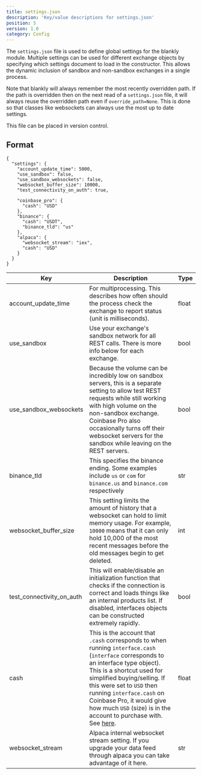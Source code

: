 ```yaml
---
title: settings.json
description: 'Key/value descriptions for settings.json'
position: 5
version: 1.0
category: Config
---
```


The `settings.json` file is used to define global settings for the blankly module. Multiple settings can be used for different exchange objects by specifying which settings document to load in the constructor. This allows the dynamic inclusion of sandbox and non-sandbox exchanges in a single process. 

Note that blankly will always remember the most recently overridden path. If the path is overridden then on the next read of a `settings.json` file, it will always reuse the overridden path even if `override_path=None`. This is done so that classes like websockets can always use the most up to date settings.

This file can be placed in version control.

## Format

```json[settings.json]
{
  "settings": {
    "account_update_time": 5000,
    "use_sandbox": false,
    "use_sandbox_websockets": false,
    "websocket_buffer_size": 10000,
    "test_connectivity_on_auth": true,

    "coinbase_pro": {
      "cash": "USD"
    },
    "binance": {
      "cash": "USDT",
      "binance_tld": "us"
    },
    "alpaca": {
      "websocket_stream": "iex",
      "cash": "USD"
    }
  }
}
```

| Key                       | Description                                                  | Type  |
| ------------------------- | ------------------------------------------------------------ | ----- |
| account_update_time       | For multiprocessing. This describes how often should the process check the exchange to report status (unit is milliseconds). | float |
| use_sandbox               | Use your exchange's sandbox network for all REST calls. There is more info below for each exchange. | bool  |
| use_sandbox_websockets    | Because the volume can be incredibly low on sandbox servers, this is a separate setting to allow test REST requests while still working with high volume on the non-sandbox exchange. Coinbase Pro also occasionally turns off their websocket servers for the sandbox while leaving on the REST servers. | bool  |
| binance_tld               | This specifies the binance ending. Some examples include `us` or `com` for `binance.us` and `binance.com` respectively | str   |
| websocket_buffer_size     | This setting limits the amount of history that a websocket can hold to limit memory usage. For example, `10000` means that it can only hold 10,000 of the most recent messages before the old messages begin to get deleted. | int   |
| test_connectivity_on_auth | This will enable/disable an initialization function that checks if the connection is correct and loads things like an internal products list. If disabled, interfaces objects can be constructed extremely rapidly. | bool  |
| cash                      | This is the account that `.cash` corresponds to when running `interface.cash` (`interface` corresponds to an interface type object). This is a shortcut used for simplified buying/selling. If this were set to `USD` then running `interface.cash` on Coinbase Pro, it would give how much `USD` (size) is in the account to purchase with. See [here](/core/exchange_interface#cash---dict). | float |
| websocket_stream          | Alpaca internal websocket stream setting. If you upgrade your data feed through alpaca you can take advantage of it here. | str   |
